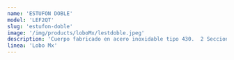 ```yaml
---
name: 'ESTUFON DOBLE'
model: 'LEF2QT'
slug: 'estufon-doble'
image: '/img/products/loboMx/lestdoble.jpeg'
description: 'Cuerpo fabricado en acero inoxidable tipo 430.  2 Secciones parillas superiores en hierro fundido. 2 Potentes quemadores triples concentrico cada quemador perilla individual 50,000 BTU/H. Perillas con mandos color rojo y amarillo. Valvulas IUSA certificadas uso industrial. 2 Charolas escurrimiento en acero inoxidable. Estructura de acero tipo 430 en acero inoxidable con regatones niveladores. Peso 87 kgs'
linea: 'Lobo Mx'
---
```


